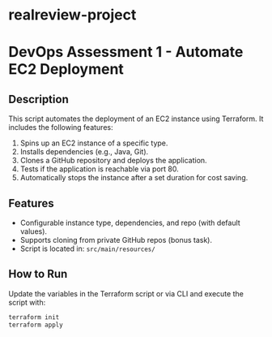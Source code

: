 # realreview-project

# DevOps Assessment 1 - Automate EC2 Deployment

## Description
This script automates the deployment of an EC2 instance using Terraform. It includes the following features:

1. Spins up an EC2 instance of a specific type.
2. Installs dependencies (e.g., Java, Git).
3. Clones a GitHub repository and deploys the application.
4. Tests if the application is reachable via port 80.
5. Automatically stops the instance after a set duration for cost saving.

## Features
- Configurable instance type, dependencies, and repo (with default values).
- Supports cloning from private GitHub repos (bonus task).
- Script is located in: `src/main/resources/`

## How to Run
Update the variables in the Terraform script or via CLI and execute the script with:
```bash
terraform init
terraform apply

